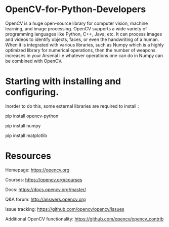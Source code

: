 # OpenCV-for-Python-Developers

OpenCV is a huge open-source library for computer vision, machine learning, and image processing. OpenCV supports a wide variety of programming languages like Python, C++, Java, etc. It can process images and videos to identify objects, faces, or even the handwriting of a human. When it is integrated with various libraries, such as Numpy which is a highly optimized library for numerical operations, then the number of weapons increases in your Arsenal i.e whatever operations one can do in Numpy can be combined with OpenCV.

# Starting with installing and configuring.

Inorder to do this, some external libraries are required to install :

pip install opencv-python

pip install numpy

pip install matplotlib


# Resources

Homepage: https://opencv.org

Courses: https://opencv.org/courses

Docs: https://docs.opencv.org/master/

Q&A forum: http://answers.opencv.org

Issue tracking: https://github.com/opencv/opencv/issues

Additional OpenCV functionality: https://github.com/opencv/opencv_contrib
